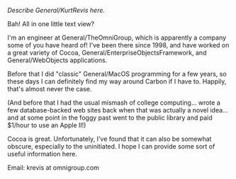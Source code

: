 *Describe General/KurtRevis here.*

Bah! All in one little text view?



I'm an engineer at General/TheOmniGroup, which is apparently a company some of you have heard of! I've been there since 1998, and have worked on a great variety of Cocoa, General/EnterpriseObjectsFramework, and General/WebObjects applications.

Before that I did "classic" General/MacOS programming for a few years, so these days I can definitely find my way around Carbon if I have to. Happily, that's almost never the case.

(And before that I had the usual mismash of college computing... wrote a few database-backed web sites back when that was actually a novel idea... and at some point in the foggy past went to the public library and paid $1/hour to use an Apple II!)

Cocoa is great. Unfortunately, I've found that it can also be somewhat obscure, especially to the uninitiated. I hope I can provide some sort of useful information here.

Email: krevis at omnigroup.com